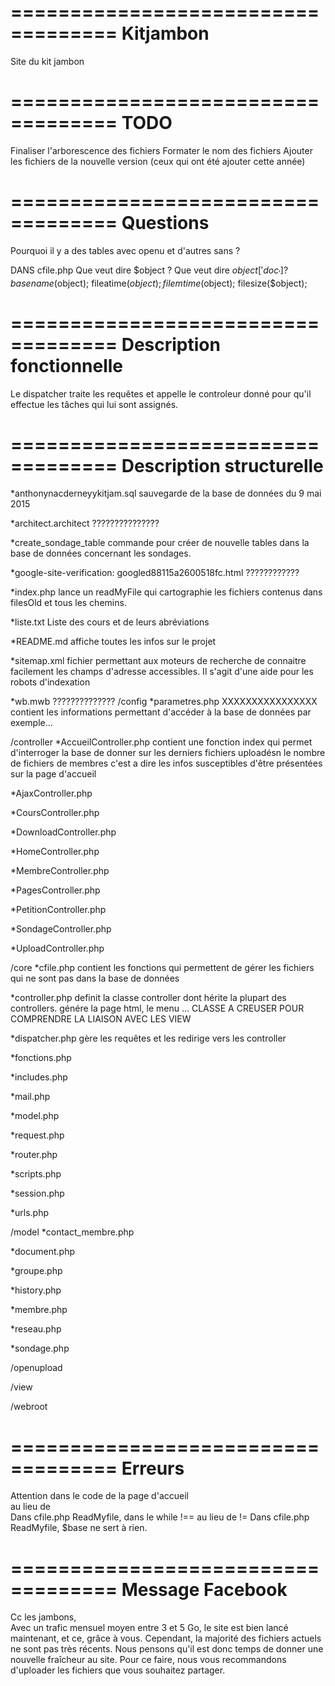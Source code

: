 ===================================
	Kitjambon
===================================

Site du kit jambon

===================================
	TODO
===================================

Finaliser l'arborescence des fichiers
Formater le nom des fichiers
Ajouter les fichiers de la nouvelle version (ceux qui ont été ajouter cette année)

===================================
	Questions
===================================


Pourquoi il y a des tables avec openu et d'autres sans ?

DANS cfile.php
Que veut dire $object ?
Que veut dire $object['doc_'] ?
basename($object);
fileatime($object);
filemtime($object);
filesize($object); 

===================================
    Description fonctionnelle
===================================

Le dispatcher traite les requêtes et appelle le controleur donné pour qu'il effectue les tâches qui lui sont assignés.

===================================
     Description structurelle
===================================

*anthonynacderneyykitjam.sql
	sauvegarde de la base de données du 9 mai 2015
	
*architect.architect
	???????????????

*create_sondage_table
	commande pour créer de nouvelle tables dans la base de données concernant les sondages.

*google-site-verification: googled88115a2600518fc.html
	????????????
	
*index.php
	lance un readMyFile qui cartographie les fichiers contenus dans filesOld et tous les chemins.
	
*liste.txt
	Liste des cours et de leurs abréviations
	
*README.md
	affiche toutes les infos sur le projet
	
*sitemap.xml
	fichier permettant aux moteurs de recherche de connaitre facilement les champs d'adresse accessibles. Il s'agit d'une aide pour les robots d'indexation
	
*wb.mwb
	??????????????
/config
*parametres.php
	XXXXXXXXXXXXXXXX
	contient les informations permettant d'accéder à la base de données par exemple...
	
/controller
*AccueilController.php
	contient une fonction index qui permet d'interroger la base de donner sur les derniers fichiers uploadésn le nombre de fichiers de membres c'est a dire les infos susceptibles d'être présentées sur la page d'accueil
	
*AjaxController.php

*CoursController.php

*DownloadController.php

*HomeController.php

*MembreController.php

*PagesController.php

*PetitionController.php

*SondageController.php

*UploadController.php


/core
*cfile.php
	contient les fonctions qui permettent de gérer les fichiers qui ne sont pas dans la base de données

*controller.php
	definit la classe controller dont hérite la plupart des controllers. génére la page html, le menu ...
CLASSE A CREUSER POUR COMPRENDRE LA LIAISON AVEC LES VIEW

*dispatcher.php
	gère les requêtes et les redirige vers les controller
	
*fonctions.php

*includes.php

*mail.php

*model.php

*request.php

*router.php

*scripts.php

*session.php

*urls.php


/model
*contact_membre.php

*document.php

*groupe.php

*history.php

*membre.php

*reseau.php

*sondage.php


/openupload


/view

	
/webroot


===================================
	Erreurs
===================================

Attention dans le code de la page d'accueil </br> au lieu de <br/>
Dans cfile.php ReadMyfile, dans le while !== au lieu de !=
Dans cfile.php ReadMyfile, $base ne sert à rien.

===================================
	Message Facebook
===================================
Cc les jambons,  
Avec un trafic mensuel moyen entre 3 et 5 Go, le site est bien lancé maintenant, et ce, grâce à vous. 
Cependant, la majorité des fichiers actuels ne sont pas très récents. Nous pensons qu'il est donc temps de donner une nouvelle fraîcheur au site.
Pour ce faire, nous vous recommandons d'uploader les fichiers que vous souhaitez partager. 
